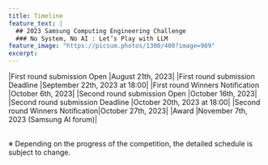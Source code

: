 ```yaml
---
title: Timeline
feature_text: |
  ## 2023 Samsung Computing Engineering Challenge
  ### No System, No AI : Let’s Play with LLM
feature_image: "https://picsum.photos/1300/400?image=989"
excerpt:
---
```


|First round submission Open      |August 21th, 2023|
|First round submission Deadline  |September 22th, 2023 at 18:00|
|First round Winners Notification |October 6th, 2023|
|Second round submission Open     |October 16th, 2023|
|Second round submission Deadline |October 20th, 2023 at 18:00|
|Second round Winners Notification|October 27th, 2023|
|Award                            |November 7th, 2023 (Samsung AI forum)|

<br>
※ Depending on the progress of the competition, the detailed schedule is subject to change.
